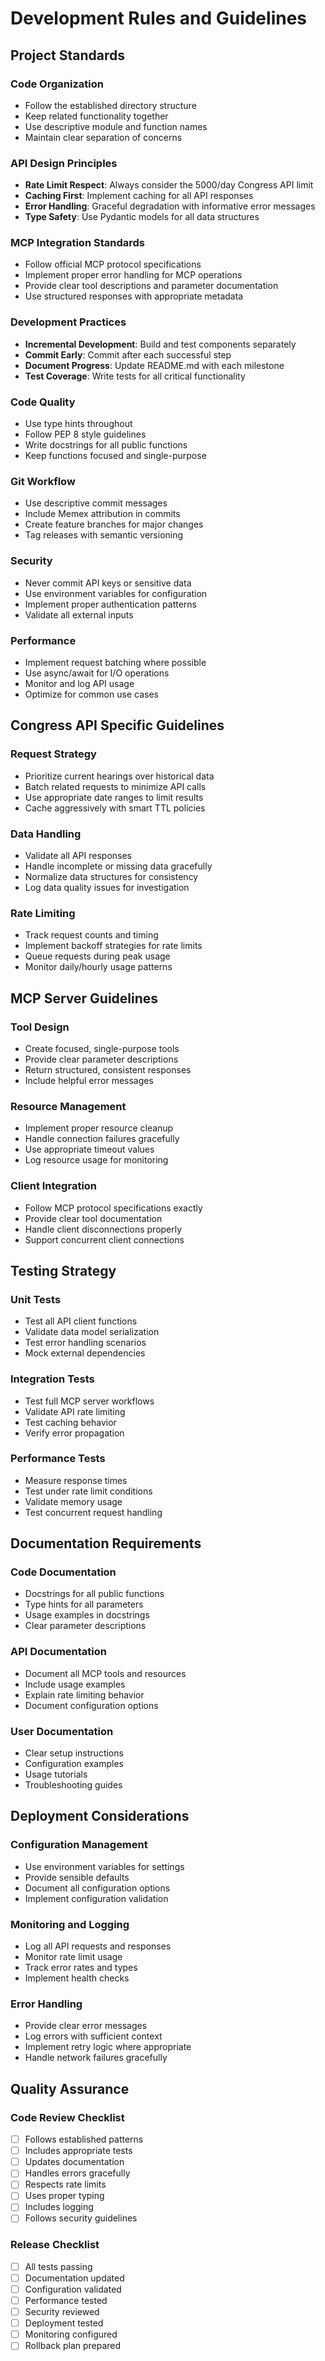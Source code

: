 # Development Rules and Guidelines

## Project Standards

### Code Organization
- Follow the established directory structure
- Keep related functionality together
- Use descriptive module and function names
- Maintain clear separation of concerns

### API Design Principles
- **Rate Limit Respect**: Always consider the 5000/day Congress API limit
- **Caching First**: Implement caching for all API responses
- **Error Handling**: Graceful degradation with informative error messages
- **Type Safety**: Use Pydantic models for all data structures

### MCP Integration Standards
- Follow official MCP protocol specifications
- Implement proper error handling for MCP operations
- Provide clear tool descriptions and parameter documentation
- Use structured responses with appropriate metadata

### Development Practices
- **Incremental Development**: Build and test components separately
- **Commit Early**: Commit after each successful step
- **Document Progress**: Update README.md with each milestone
- **Test Coverage**: Write tests for all critical functionality

### Code Quality
- Use type hints throughout
- Follow PEP 8 style guidelines
- Write docstrings for all public functions
- Keep functions focused and single-purpose

### Git Workflow
- Use descriptive commit messages
- Include Memex attribution in commits
- Create feature branches for major changes
- Tag releases with semantic versioning

### Security
- Never commit API keys or sensitive data
- Use environment variables for configuration
- Implement proper authentication patterns
- Validate all external inputs

### Performance
- Implement request batching where possible
- Use async/await for I/O operations
- Monitor and log API usage
- Optimize for common use cases

## Congress API Specific Guidelines

### Request Strategy
- Prioritize current hearings over historical data
- Batch related requests to minimize API calls
- Use appropriate date ranges to limit results
- Cache aggressively with smart TTL policies

### Data Handling
- Validate all API responses
- Handle incomplete or missing data gracefully
- Normalize data structures for consistency
- Log data quality issues for investigation

### Rate Limiting
- Track request counts and timing
- Implement backoff strategies for rate limits
- Queue requests during peak usage
- Monitor daily/hourly usage patterns

## MCP Server Guidelines

### Tool Design
- Create focused, single-purpose tools
- Provide clear parameter descriptions
- Return structured, consistent responses
- Include helpful error messages

### Resource Management
- Implement proper resource cleanup
- Handle connection failures gracefully
- Use appropriate timeout values
- Log resource usage for monitoring

### Client Integration
- Follow MCP protocol specifications exactly
- Provide clear tool documentation
- Handle client disconnections properly
- Support concurrent client connections

## Testing Strategy

### Unit Tests
- Test all API client functions
- Validate data model serialization
- Test error handling scenarios
- Mock external dependencies

### Integration Tests
- Test full MCP server workflows
- Validate API rate limiting
- Test caching behavior
- Verify error propagation

### Performance Tests
- Measure response times
- Test under rate limit conditions
- Validate memory usage
- Test concurrent request handling

## Documentation Requirements

### Code Documentation
- Docstrings for all public functions
- Type hints for all parameters
- Usage examples in docstrings
- Clear parameter descriptions

### API Documentation
- Document all MCP tools and resources
- Include usage examples
- Explain rate limiting behavior
- Document configuration options

### User Documentation
- Clear setup instructions
- Configuration examples
- Usage tutorials
- Troubleshooting guides

## Deployment Considerations

### Configuration Management
- Use environment variables for settings
- Provide sensible defaults
- Document all configuration options
- Implement configuration validation

### Monitoring and Logging
- Log all API requests and responses
- Monitor rate limit usage
- Track error rates and types
- Implement health checks

### Error Handling
- Provide clear error messages
- Log errors with sufficient context
- Implement retry logic where appropriate
- Handle network failures gracefully

## Quality Assurance

### Code Review Checklist
- [ ] Follows established patterns
- [ ] Includes appropriate tests
- [ ] Updates documentation
- [ ] Handles errors gracefully
- [ ] Respects rate limits
- [ ] Uses proper typing
- [ ] Includes logging
- [ ] Follows security guidelines

### Release Checklist
- [ ] All tests passing
- [ ] Documentation updated
- [ ] Configuration validated
- [ ] Performance tested
- [ ] Security reviewed
- [ ] Deployment tested
- [ ] Monitoring configured
- [ ] Rollback plan prepared